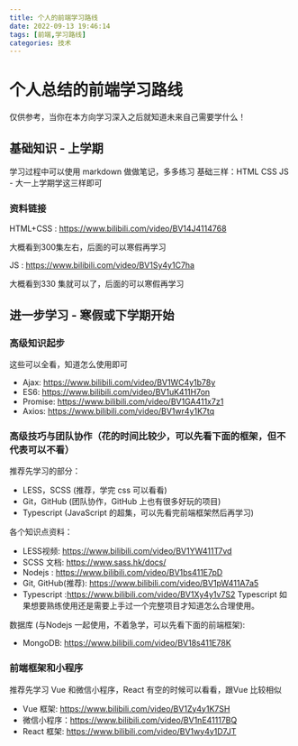 ```yaml
---
title: 个人的前端学习路线
date: 2022-09-13 19:46:14
tags: [前端,学习路线]
categories: 技术
---
```


# 个人总结的前端学习路线

仅供参考，当你在本方向学习深入之后就知道未来自己需要学什么！

## 基础知识 - 上学期

学习过程中可以使用 markdown 做做笔记，多多练习
基础三样：HTML CSS JS - 大一上学期学这三样即可

### 资料链接

HTML+CSS : https://www.bilibili.com/video/BV14J4114768 

大概看到300集左右，后面的可以寒假再学习

JS : https://www.bilibili.com/video/BV1Sy4y1C7ha

大概看到330 集就可以了，后面的可以寒假再学习

## 进一步学习 - 寒假或下学期开始

### 高级知识起步

这些可以全看，知道怎么使用即可
 - Ajax: https://www.bilibili.com/video/BV1WC4y1b78y
 - ES6: https://www.bilibili.com/video/BV1uK411H7on
 - Promise: https://www.bilibili.com/video/BV1GA411x7z1
 - Axios: https://www.bilibili.com/video/BV1wr4y1K7tq

### 高级技巧与团队协作（花的时间比较少，可以先看下面的框架，但不代表可以不看）

推荐先学习的部分：
 - LESS，SCSS (推荐，学完 css 可以看看)
 - Git，GitHub (团队协作，GitHub 上也有很多好玩的项目)
 - Typescript (JavaScript 的超集，可以先看完前端框架然后再学习)

各个知识点资料：
 - LESS视频: https://www.bilibili.com/video/BV1YW411T7vd
 - SCSS 文档: https://www.sass.hk/docs/
 - Nodejs : https://www.bilibili.com/video/BV1bs411E7pD
 - Git, GitHub(推荐): https://www.bilibili.com/video/BV1pW411A7a5
 - Typescript :https://www.bilibili.com/video/BV1Xy4y1v7S2
   Typescript 如果想要熟练使用还是需要上手过一个完整项目才知道怎么合理使用。


数据库 (与Nodejs 一起使用，不着急学，可以先看下面的前端框架):
 - MongoDB: https://www.bilibili.com/video/BV18s411E78K

### 前端框架和小程序
推荐先学习 Vue 和微信小程序，React 有空的时候可以看看，跟Vue 比较相似
 - Vue 框架: https://www.bilibili.com/video/BV1Zy4y1K7SH
 - 微信小程序：https://www.bilibili.com/video/BV1nE41117BQ
 - React 框架: https://www.bilibili.com/video/BV1wy4y1D7JT